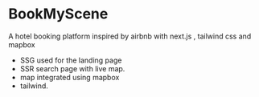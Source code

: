 # BookMyScene
A hotel booking platform inspired by airbnb with next.js , tailwind css and mapbox

- SSG used for the landing page
- SSR search page with live map.
- map integrated using mapbox
- tailwind.
